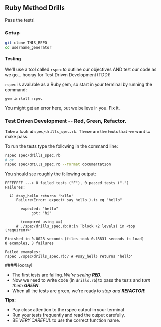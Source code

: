 ## Ruby Method Drills

Pass the tests!

### Setup
``` bash
git clone THIS_REPO
cd username_generator
```

#### Testing

We'll use a tool called `rspec`  to outline our objectives AND test our code as we go... hooray for Test Driven Development (TDD)!

`rspec` is available as a Ruby gem, so start in your terminal by running the command:

``` bash
gem install rspec
```

You might get an error here, but we believe in you. Fix it.

### Test Driven Development -- Red, Green, Refactor.

Take a look at `spec/drills_spec.rb`. These are the tests that we want to make pass.

To run the tests type the following in the command line:

```bash
rspec spec/drills_spec.rb
# or
rspec spec/drills_spec.rb --format documentation
```

You should see roughly the following output:

    FFFFFFFF ---> 8 failed tests ("F"), 0 passed tests (".")
    Failures:

      1) #say_hello returns 'hello'
         Failure/Error: expect( say_hello ).to eq "hello"
           
           expected: "hello"
                got: "hi"
           
           (compared using ==)
         # ./spec/drills_spec.rb:8:in `block (2 levels) in <top (required)>'
    
    Finished in 0.0028 seconds (files took 0.08831 seconds to load)
    8 examples, 8 failures

    Failed examples:
    rspec ./spec/drills_spec.rb:7 # #say_hello returns 'hello'


####Hooray!
* The first tests are failing. _We're seeing **RED**._
* Now we need to write code (in `drills.rb`) to pass the tests and _turn them **GREEN**_. 
* When all the tests are green, we're ready to _stop and **REFACTOR**_!

**Tips:**

* Pay close attention to the rspec output in your terminal
* Run your tests frequently and read the output carefully.
* BE *VERY CAREFUL* to use the correct function name.
